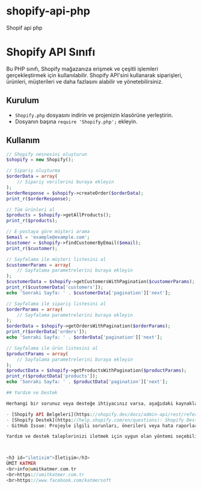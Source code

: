 # shopify-api-php
Shopif api php

# Shopify API Sınıfı

Bu PHP sınıfı, Shopify mağazanıza erişmek ve çeşitli işlemleri gerçekleştirmek için kullanılabilir. Shopify API'sini kullanarak siparişleri, ürünleri, müşterileri ve daha fazlasını alabilir ve yönetebilirsiniz.

## Kurulum

- `Shopify.php` dosyasını indirin ve projenizin klasörüne yerleştirin.
- Dosyanın başına `require 'Shopify.php';` ekleyin.

## Kullanım

```php
// Shopify nesnesini oluşturun
$shopify = new Shopify();

// Sipariş oluşturma
$orderData = array(
    // Sipariş verilerini buraya ekleyin
);
$orderResponse = $shopify->createOrder($orderData);
print_r($orderResponse);

// Tüm ürünleri al
$products = $shopify->getAllProducts();
print_r($products);

// E-postaya göre müşteri arama
$email = 'example@example.com';
$customer = $shopify->findCustomerByEmail($email);
print_r($customer);

// Sayfalama ile müşteri listesini al
$customerParams = array(
    // Sayfalama parametrelerini buraya ekleyin
);
$customerData = $shopify->getCustomersWithPagination($customerParams);
print_r($customerData['customers']);
echo 'Sonraki Sayfa: ' . $customerData['pagination']['next'];

// Sayfalama ile sipariş listesini al
$orderParams = array(
    // Sayfalama parametrelerini buraya ekleyin
);
$orderData = $shopify->getOrdersWithPagination($orderParams);
print_r($orderData['orders']);
echo 'Sonraki Sayfa: ' . $orderData['pagination']['next'];

// Sayfalama ile ürün listesini al
$productParams = array(
    // Sayfalama parametrelerini buraya ekleyin
);
$productData = $shopify->getProductsWithPagination($productParams);
print_r($productData['products']);
echo 'Sonraki Sayfa: ' . $productData['pagination']['next'];

## Yardım ve Destek

Herhangi bir sorunuz veya desteğe ihtiyacınız varsa, aşağıdaki kaynaklardan yardım alabilirsiniz:

- [Shopify API Belgeleri](https://shopify.dev/docs/admin-api/rest/reference): Shopify API hakkında ayrıntılı belgelere buradan ulaşabilirsiniz.
- [Shopify Destek](https://help.shopify.com/en/questions): Shopify Destek ekibi ile iletişime geçmek için bu bağlantıyı kullanabilirsiniz.
- GitHub Issue: Projeyle ilgili sorunları, önerileri veya hata raporlarını [GitHub Issues](https://github.com/kullanici/proje/issues) üzerinden bildirebilirsiniz.

Yardım ve destek taleplerinizi iletmek için uygun olan yöntemi seçebilirsiniz. Shopify API Belgeleri genellikle en iyi kaynak olacaktır, ancak Shopify Destek ekibi veya GitHub üzerinden de yardım alabilirsiniz.



<h3 id="iletisim">İletişim</h3>
ÜMİT KATMER
<br>info@umitkatmer.com.tr
<br>https://umitkatmer.com.tr
<br>https://www.facebook.com/katmersoft
